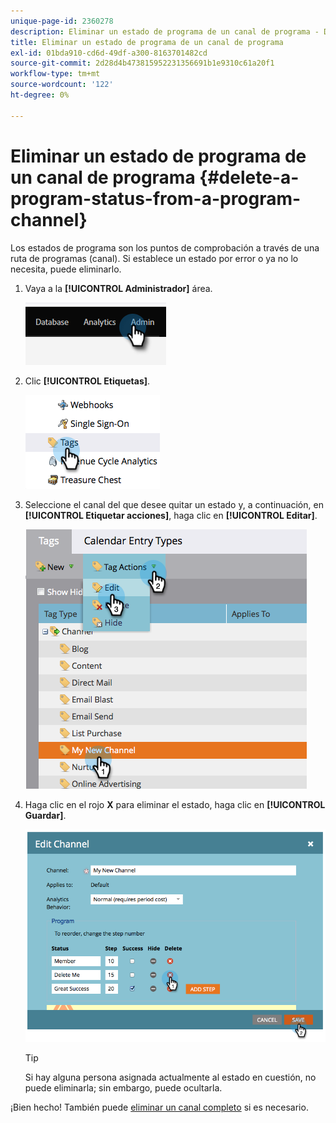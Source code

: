 ```yaml
---
unique-page-id: 2360278
description: Eliminar un estado de programa de un canal de programa - Documentos de Marketo - Documentación del producto
title: Eliminar un estado de programa de un canal de programa
exl-id: 01bda910-cd6d-49df-a300-8163701482cd
source-git-commit: 2d28d4b473815952231356691b1e9310c61a20f1
workflow-type: tm+mt
source-wordcount: '122'
ht-degree: 0%

---
```


# Eliminar un estado de programa de un canal de programa {#delete-a-program-status-from-a-program-channel}

Los estados de programa son los puntos de comprobación a través de una ruta de programas (canal). Si establece un estado por error o ya no lo necesita, puede eliminarlo.

1. Vaya a la **[!UICONTROL Administrador]** área.

   ![](assets/delete-a-program-status-from-a-program-channel-1.png)

1. Clic **[!UICONTROL Etiquetas]**.

   ![](assets/delete-a-program-status-from-a-program-channel-2.png)

1. Seleccione el canal del que desee quitar un estado y, a continuación, en **[!UICONTROL Etiquetar acciones]**, haga clic en **[!UICONTROL Editar]**.

   ![](assets/delete-a-program-status-from-a-program-channel-3.png)

1. Haga clic en el rojo **X** para eliminar el estado, haga clic en **[!UICONTROL Guardar]**.

   ![](assets/delete-a-program-status-from-a-program-channel-4.png)

   >[!TIP]
   >
   >Si hay alguna persona asignada actualmente al estado en cuestión, no puede eliminarla; sin embargo, puede ocultarla.

¡Bien hecho! También puede [eliminar un canal completo](/help/marketo/product-docs/administration/tags/delete-a-program-channel.md) si es necesario.
